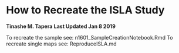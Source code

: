 # How to Recreate the ISLA Study

**Tinashe M. Tapera**
**Last Updated Jan 8 2019**

To recreate the sample see: n1601_SampleCreationNotebook.Rmd
To recreate single maps see: ReproduceISLA.md
